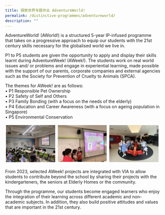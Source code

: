 ```yaml
---
title: 探索世界专题作业 AdventureWorld!
permalink: /distinctive-programmes/adventureworld/
description: ""
---
```

AdventureWorld! (AWorld!) is a structured 5-year IP-infused programme that takes on a progressive approach to equip our students with the 21st century skills necessary for the globalised world we live in.

  

P1 to P5 students are given the opportunity to apply and display their skills learnt during AdventureWeek! (AWeek!). The students work on real world issues and/ or problems and engage in experiential learning, made possible with the support of our parents, corporate companies and external agencies such as the Society for Prevention of Cruelty to Animals (SPCA).

The themes for AWeek! are as follows: <br>• P1 Responsible Pet Ownership  
• P2 Safety of Self and Others  
• P3 Family Bonding (with a focus on the needs of the elderly)  
• P4 Education and Career Awareness (with a focus on ageing population in Singapore)  
• P5 Environmental Conservation

![](/images/adventure.png)

From 2023, selected AWeek! projects are integrated with VIA to allow students to contribute beyond the school by sharing their projects with the kindergarteners, the seniors at Elderly Homes or the community.

  

Through the programme, our students become engaged learners who enjoy the integration of their learning across different academic and non-academic subjects. In addition, they also build positive attitudes and values that are important in the 21st century.
